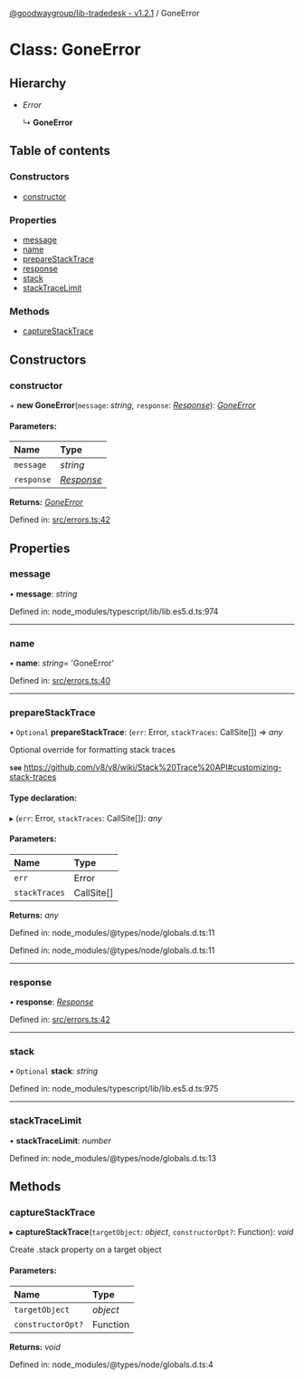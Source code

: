 [@goodwaygroup/lib-tradedesk - v1.2.1](../README.md) / GoneError

# Class: GoneError

## Hierarchy

* *Error*

  ↳ **GoneError**

## Table of contents

### Constructors

- [constructor](goneerror.md#constructor)

### Properties

- [message](goneerror.md#message)
- [name](goneerror.md#name)
- [prepareStackTrace](goneerror.md#preparestacktrace)
- [response](goneerror.md#response)
- [stack](goneerror.md#stack)
- [stackTraceLimit](goneerror.md#stacktracelimit)

### Methods

- [captureStackTrace](goneerror.md#capturestacktrace)

## Constructors

### constructor

\+ **new GoneError**(`message`: *string*, `response`: [*Response*](response.md)): [*GoneError*](goneerror.md)

#### Parameters:

Name | Type |
:------ | :------ |
`message` | *string* |
`response` | [*Response*](response.md) |

**Returns:** [*GoneError*](goneerror.md)

Defined in: [src/errors.ts:42](https://github.com/GoodwayGroup/lib-tradedesk/blob/00b7558/src/errors.ts#L42)

## Properties

### message

• **message**: *string*

Defined in: node_modules/typescript/lib/lib.es5.d.ts:974

___

### name

• **name**: *string*= 'GoneError'

Defined in: [src/errors.ts:40](https://github.com/GoodwayGroup/lib-tradedesk/blob/00b7558/src/errors.ts#L40)

___

### prepareStackTrace

• `Optional` **prepareStackTrace**: (`err`: Error, `stackTraces`: CallSite[]) => *any*

Optional override for formatting stack traces

**`see`** https://github.com/v8/v8/wiki/Stack%20Trace%20API#customizing-stack-traces

#### Type declaration:

▸ (`err`: Error, `stackTraces`: CallSite[]): *any*

#### Parameters:

Name | Type |
:------ | :------ |
`err` | Error |
`stackTraces` | CallSite[] |

**Returns:** *any*

Defined in: node_modules/@types/node/globals.d.ts:11

Defined in: node_modules/@types/node/globals.d.ts:11

___

### response

• **response**: [*Response*](response.md)

Defined in: [src/errors.ts:42](https://github.com/GoodwayGroup/lib-tradedesk/blob/00b7558/src/errors.ts#L42)

___

### stack

• `Optional` **stack**: *string*

Defined in: node_modules/typescript/lib/lib.es5.d.ts:975

___

### stackTraceLimit

• **stackTraceLimit**: *number*

Defined in: node_modules/@types/node/globals.d.ts:13

## Methods

### captureStackTrace

▸ **captureStackTrace**(`targetObject`: *object*, `constructorOpt?`: Function): *void*

Create .stack property on a target object

#### Parameters:

Name | Type |
:------ | :------ |
`targetObject` | *object* |
`constructorOpt?` | Function |

**Returns:** *void*

Defined in: node_modules/@types/node/globals.d.ts:4

